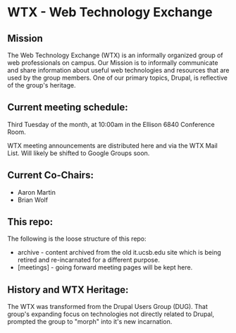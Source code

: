 # WTX - Web Technology Exchange

## Mission
The Web Technology Exchange (WTX) is an informally organized group of web professionals on campus. Our Mission is to informally communicate and share information about useful web technologies and resources that are used by the group members. One of our primary topics, Drupal, is reflective of the group's heritage.

## Current meeting schedule: 
Third Tuesday of the month, at 10:00am in the Ellison 6840 Conference Room.

WTX meeting announcements are distributed here and via the WTX Mail List.  Will likely be shifted to Google Groups soon.

## Current Co-Chairs:
* Aaron Martin
* Brian Wolf

## This repo:
The following is the loose structure of this repo:
* archive - content archived from the old it.ucsb.edu site which is being retired and re-incarnated for a different purpose.
* [meetings] - going forward meeting pages will be kept here.

## History and WTX Heritage: 
The WTX was transformed from the Drupal Users Group (DUG). That group's expanding focus on technologies not directly related to Drupal, prompted the group to "morph" into it's new incarnation.
